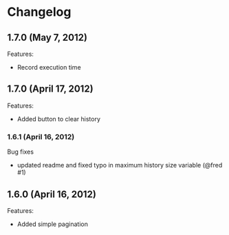 Changelog
=========

## 1.7.0 (May 7, 2012)

Features:

  - Record execution time

## 1.7.0 (April 17, 2012)

Features:

  - Added button to clear history

### 1.6.1 (April 16, 2012)

Bug fixes

  - updated readme and fixed typo in maximum history size variable (@fred #1)

## 1.6.0 (April 16, 2012)

Features:

  - Added simple pagination